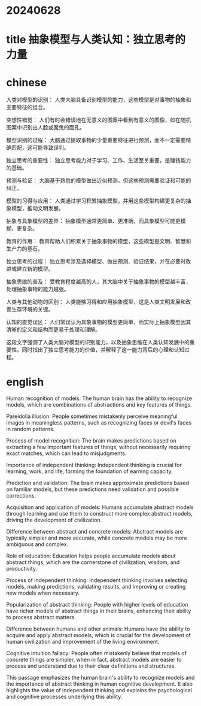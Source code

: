 
# 20240628

# title 抽象模型与人类认知：独立思考的力量

# chinese 
人类对模型的识别： 人类大脑具备识别模型的能力，这些模型是对事物的抽象和主要特征的组合。

空想性错觉： 人们有时会错误地在无意义的图案中看到有意义的图像，如在随机图案中识别出人脸或魔鬼的面孔。

模型识别的过程： 大脑通过提取事物的少量重要特征进行预测，而不一定需要精确匹配，这可能导致误判。

独立思考的重要性： 独立思考能力对于学习、工作、生活至关重要，是赚钱能力的基础。

预测与验证： 大脑基于熟悉的模型做出近似预测，但这些预测需要验证和可能的纠正。

模型的习得与应用： 人类通过学习积累抽象模型，并用这些模型构建更复杂的抽象模型，推动文明发展。

抽象与具象模型的差异： 抽象模型通常更简单、更准确，而具象模型可能更模糊、更复杂。

教育的作用： 教育帮助人们积累关于抽象事物的模型，这些模型是文明、智慧和生产力的基石。

独立思考的过程： 独立思考涉及选择模型、做出预测、验证结果，并在必要时改进或建立新的模型。

抽象思维的普及： 受教育程度越高的人，其大脑中关于抽象事物的模型越丰富，处理抽象事物的能力越强。

人类与其他动物的区别： 人类能够习得和应用抽象模型，这是人类文明发展和改善生存环境的关键。

认知的直觉误区： 人们常误认为具象事物的模型更简单，而实际上抽象模型因其清晰的定义和结构而更易于处理和理解。

这段文字强调了人类大脑对模型的识别能力，以及抽象思维在人类认知发展中的重要性。同时指出了独立思考能力的价值，并解释了这一能力背后的心理和认知过程。

# english
Human recognition of models: The human brain has the ability to recognize models, which are combinations of abstractions and key features of things.

Pareidolia illusion: People sometimes mistakenly perceive meaningful images in meaningless patterns, such as recognizing faces or devil's faces in random patterns.

Process of model recognition: The brain makes predictions based on extracting a few important features of things, without necessarily requiring exact matches, which can lead to misjudgments.

Importance of independent thinking: Independent thinking is crucial for learning, work, and life, forming the foundation of earning capacity.

Prediction and validation: The brain makes approximate predictions based on familiar models, but these predictions need validation and possible corrections.

Acquisition and application of models: Humans accumulate abstract models through learning and use them to construct more complex abstract models, driving the development of civilization.

Difference between abstract and concrete models: Abstract models are typically simpler and more accurate, while concrete models may be more ambiguous and complex.

Role of education: Education helps people accumulate models about abstract things, which are the cornerstone of civilization, wisdom, and productivity.

Process of independent thinking: Independent thinking involves selecting models, making predictions, validating results, and improving or creating new models when necessary.

Popularization of abstract thinking: People with higher levels of education have richer models of abstract things in their brains, enhancing their ability to process abstract matters.

Difference between humans and other animals: Humans have the ability to acquire and apply abstract models, which is crucial for the development of human civilization and improvement of the living environment.

Cognitive intuition fallacy: People often mistakenly believe that models of concrete things are simpler, when in fact, abstract models are easier to process and understand due to their clear definitions and structures.

This passage emphasizes the human brain's ability to recognize models and the importance of abstract thinking in human cognitive development. It also highlights the value of independent thinking and explains the psychological and cognitive processes underlying this ability.
